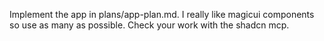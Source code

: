 Implement the app in plans/app-plan.md.
I really like magicui components so use as many as
possible. Check your work with the shadcn mcp.
